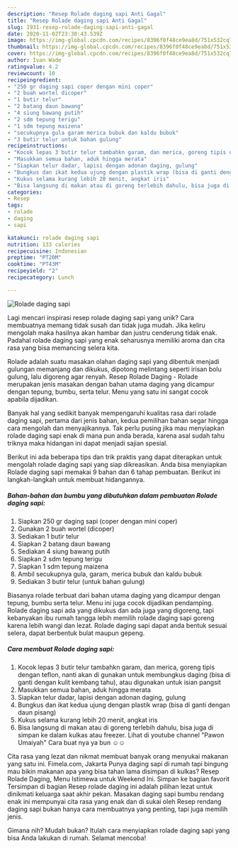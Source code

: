 ```yaml
---
description: "Resep Rolade daging sapi Anti Gagal"
title: "Resep Rolade daging sapi Anti Gagal"
slug: 1931-resep-rolade-daging-sapi-anti-gagal
date: 2020-11-02T23:30:43.539Z
image: https://img-global.cpcdn.com/recipes/8396f0f48ce9ea8d/751x532cq70/rolade-daging-sapi-foto-resep-utama.jpg
thumbnail: https://img-global.cpcdn.com/recipes/8396f0f48ce9ea8d/751x532cq70/rolade-daging-sapi-foto-resep-utama.jpg
cover: https://img-global.cpcdn.com/recipes/8396f0f48ce9ea8d/751x532cq70/rolade-daging-sapi-foto-resep-utama.jpg
author: Ivan Wade
ratingvalue: 4.2
reviewcount: 10
recipeingredient:
- "250 gr daging sapi coper dengan mini coper"
- "2 buah wortel dicoper"
- "1 butir telur"
- "2 batang daun bawang"
- "4 siung bawang putih"
- "2 sdm tepung terigu"
- "1 sdm tepung maizena"
- "secukupnya gula garam merica bubuk dan kaldu bubuk"
- "3 butir telur untuk bahan gulung"
recipeinstructions:
- "Kocok lepas 3 butir telur tambahkn garam, dan merica, goreng tipis dengan teflon, nanti akan di gunakan untuk membungkus daging (bisa di ganti dengan kulit kembang tahu), atau digunakan untuk isian pangsit"
- "Masukkan semua bahan, aduk hingga merata"
- "Siapkan telur dadar, lapisi dengan adonan daging, gulung"
- "Bungkus dan ikat kedua ujung dengan plastik wrap (bisa di ganti dengan daun pisang)"
- "Kukus selama kurang lebih 20 menit, angkat iris"
- "Bisa langsung di makan atau di goreng terlebih dahulu, bisa juga di simpan ke dalam kulkas atau freezer. Lihat di youtube channel &#34;Pawon Umaiyah&#34; Cara buat nya ya bun ☺☺"
categories:
- Resep
tags:
- rolade
- daging
- sapi

katakunci: rolade daging sapi 
nutrition: 133 calories
recipecuisine: Indonesian
preptime: "PT20M"
cooktime: "PT43M"
recipeyield: "2"
recipecategory: Lunch

---
```



![Rolade daging sapi](https://img-global.cpcdn.com/recipes/8396f0f48ce9ea8d/751x532cq70/rolade-daging-sapi-foto-resep-utama.jpg)

Lagi mencari inspirasi resep rolade daging sapi yang unik? Cara membuatnya memang tidak susah dan tidak juga mudah. Jika keliru mengolah maka hasilnya akan hambar dan justru cenderung tidak enak. Padahal rolade daging sapi yang enak seharusnya memiliki aroma dan cita rasa yang bisa memancing selera kita.

Rolade adalah suatu masakan olahan daging sapi yang dibentuk menjadi gulungan memanjang dan dikukus, dipotong melintang seperti irisan bolu gulung, lalu digoreng agar renyah. Resep Rolade Daging - Rolade merupakan jenis masakan dengan bahan utama daging yang dicampur dengan tepung, bumbu, serta telur. Menu yang satu ini sangat cocok apabila dijadikan.

Banyak hal yang sedikit banyak mempengaruhi kualitas rasa dari rolade daging sapi, pertama dari jenis bahan, kedua pemilihan bahan segar hingga cara mengolah dan menyajikannya. Tak perlu pusing jika mau menyiapkan rolade daging sapi enak di mana pun anda berada, karena asal sudah tahu triknya maka hidangan ini dapat menjadi sajian spesial.


Berikut ini ada beberapa tips dan trik praktis yang dapat diterapkan untuk mengolah rolade daging sapi yang siap dikreasikan. Anda bisa menyiapkan Rolade daging sapi memakai 9 bahan dan 6 tahap pembuatan. Berikut ini langkah-langkah untuk membuat hidangannya.

<!--inarticleads1-->

##### Bahan-bahan dan bumbu yang dibutuhkan dalam pembuatan Rolade daging sapi:

1. Siapkan 250 gr daging sapi (coper dengan mini coper)
1. Gunakan 2 buah wortel (dicoper)
1. Sediakan 1 butir telur
1. Siapkan 2 batang daun bawang
1. Sediakan 4 siung bawang putih
1. Siapkan 2 sdm tepung terigu
1. Siapkan 1 sdm tepung maizena
1. Ambil secukupnya gula, garam, merica bubuk dan kaldu bubuk
1. Sediakan 3 butir telur (untuk bahan gulung)


Biasanya rolade terbuat dari bahan utama daging yang dicampur dengan tepung, bumbu serta telur. Menu ini juga cocok dijadikan pendamping. Rolade daging sapi ada yang dikukus dan ada juga yang digoreng, tapi kebanyakan ibu rumah tangga lebih memilih rolade daging sapi goreng karena lebih wangi dan lezat. Rolade daging sapi dapat anda bentuk sesuai selera, dapat berbentuk bulat maupun gepeng. 

<!--inarticleads2-->

##### Cara membuat Rolade daging sapi:

1. Kocok lepas 3 butir telur tambahkn garam, dan merica, goreng tipis dengan teflon, nanti akan di gunakan untuk membungkus daging (bisa di ganti dengan kulit kembang tahu), atau digunakan untuk isian pangsit
1. Masukkan semua bahan, aduk hingga merata
1. Siapkan telur dadar, lapisi dengan adonan daging, gulung
1. Bungkus dan ikat kedua ujung dengan plastik wrap (bisa di ganti dengan daun pisang)
1. Kukus selama kurang lebih 20 menit, angkat iris
1. Bisa langsung di makan atau di goreng terlebih dahulu, bisa juga di simpan ke dalam kulkas atau freezer. Lihat di youtube channel &#34;Pawon Umaiyah&#34; Cara buat nya ya bun ☺☺


Cita rasa yang lezat dan nikmat membuat banyak orang menyukai makanan yang satu ini. Fimela.com, Jakarta Punya daging sapi di rumah tapi bingung mau bikin makanan apa yang bisa tahan lama disimpan di kulkas? Resep Rolade Daging, Menu Istimewa untuk Weekend Ini. Simpan ke bagian favorit Tersimpan di bagian Resep rolade daging ini adalah pilihan lezat untuk dinikmati keluarga saat akhir pekan. Masakan daging sapi bumbu rendang enak ini mempunyai cita rasa yang enak dan di sukai oleh Resep rendang daging sapi bukan hanya cara membuatnya yang penting, tapi juga memilih jenis. 

Gimana nih? Mudah bukan? Itulah cara menyiapkan rolade daging sapi yang bisa Anda lakukan di rumah. Selamat mencoba!
